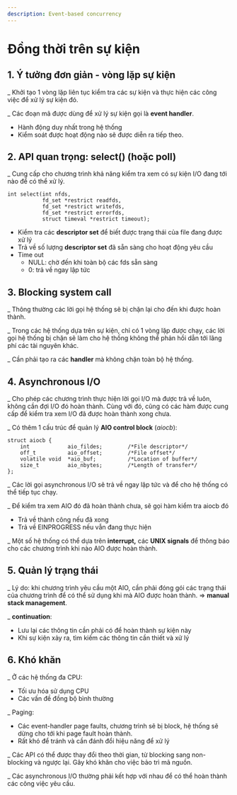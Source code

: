 ```yaml
---
description: Event-based concurrency
---
```


# Đồng thời trên sự kiện

## 1. Ý tưởng đơn giản - vòng lặp sự kiện

\_ Khởi tạo 1 vòng lặp liên tục kiểm tra các sự kiện và thực hiện các công việc để xử lý sự kiện đó.

\_ Các đoạn mã được dùng để xử lý sự kiện gọi là **event handler**.

* Hành động duy nhất trong hệ thống
* Kiểm soát được hoạt động nào sẽ được diễn ra tiếp theo.

## 2. API quan trọng: select\(\) \(hoặc poll\)

\_ Cung cấp cho chương trình khả năng kiểm tra xem có sự kiện I/O đang tới nào để có thể xử lý.

```text
int select(int nfds,
           fd_set *restrict readfds,
           fd_set *restrict writefds,
           fd_set *restrict errorfds,
           struct timeval *restrict timeout);
```

* Kiểm tra các **descriptor set** để biết được trạng thái của file đang được xử lý
* Trả về số lượng **descriptor set** đã sẵn sàng cho hoạt động yêu cầu
* Time out
  * NULL: chờ đến khi toàn bộ các fds sẵn sàng
  * 0: trả về ngay lập tức

## 3. Blocking system call

\_ Thông thường các lời gọi hệ thống sẽ bị chặn lại cho đến khi được hoàn thành.

\_ Trong các hệ thống dựa trên sự kiện, chỉ có 1 vòng lặp được chạy, các lời gọi hệ thống bị chặn sẽ làm cho hệ thống không thể phản hồi dẫn tới lãng phí các tài nguyên khác.

\_ Cần phải tạo ra các **handler** mà không chặn toàn bộ hệ thống.

## 4. Asynchronous I/O

\_ Cho phép các chương trình thực hiện lời gọi I/O mà được trả về luôn, không cần đợi I/O đó hoàn thành. Cùng với đó, cũng có các hàm được cung cấp để kiểm tra xem I/O đã được hoàn thành xong chưa.

\_ Có thêm 1 cấu trúc để quản lý **AIO control block** \(_aiocb_\):

```text
struct aiocb {
    int            aio_fildes;        /*File descriptor*/
    off_t          aio_offset;        /*File offset*/
    volatile void  *aio_buf;          /*Location of buffer*/
    size_t         aio_nbytes;        /*Length of transfer*/
};
```

\_ Các lời gọi asynchronous I/O sẽ trả về ngay lập tức và để cho hệ thống có thể tiếp tục chạy.

\_ Để kiểm tra xem AIO đó đã hoàn thành chưa, sẽ gọi hàm kiểm tra aiocb đó

* Trả về thành công nếu đã xong
* Trả về EINPROGRESS nếu vẫn đang thực hiện

\_ Một số hệ thống có thể dựa trên **interrupt,** các **UNIX signals** để thông báo cho các chương trình khi nào AIO được hoàn thành.

## 5. Quản lý trạng thái

\_ Lý do: khi chương trình yêu cầu một AIO, cần phải đóng gói các trạng thái của chương trình để có thể sử dụng khi mà AIO được hoàn thành. =&gt; **manual stack management**. 

\_ **continuation**:

* Lưu lại các thông tin cần phải có để hoàn thành sự kiện này
* Khi sự kiện xảy ra, tìm kiếm các thông tin cần thiết và xử lý

## 6. Khó khăn

\_ Ở các hệ thống đa CPU:

* Tối ưu hóa sử dụng CPU
* Các vấn đề đồng bộ bình thường

\_ Paging: 

* Các event-handler page faults, chương trình sẽ bị block, hệ thống sẽ dừng cho tới khi page fault hoàn thành.
* Rất khó để tránh và cần đánh đổi hiệu năng để xử lý

\_ Các API có thể được thay đổi theo thời gian, từ blocking sang non-blocking và ngược lại. Gây khó khăn cho việc bảo trì mã nguồn.

\_ Các asynchronous I/O thường phải kết hợp với nhau để có thể hoàn thành các công việc yêu cầu. 




